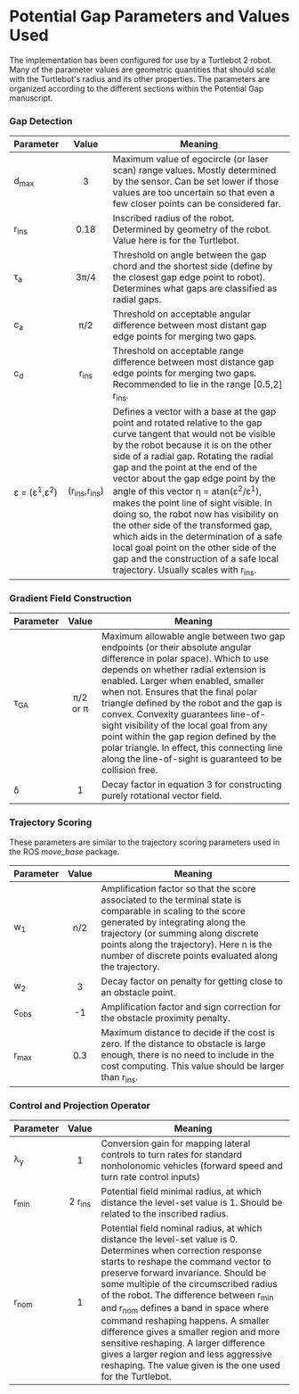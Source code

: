 # Potential Gap Parameters and Values Used

The implementation has been configured for use by a Turtlebot 2 robot. Many of the parameter values are geometric quantities that should scale with the Turtlebot's radius and its other properties. The parameters are organized according to the different sections within the Potential Gap manuscript.

### Gap Detection

| Parameter |        Value      | Meaning |
| --------- | :---------------: | ------- |
| d<sub>max</sub> | 3 | Maximum value of egocircle (or laser scan) range values. Mostly determined by the sensor. Can be set lower if those values are too uncertain so that even a few closer points can be considered far. |
| r<sub>ins</sub> | 0.18 | Inscribed radius of the robot. Determined by geometry of the robot. Value here is for the Turtlebot.  |
| &tau;<sub>a</sub> | 3&pi;/4 | Threshold on angle between the gap chord and the shortest side (define by the closest gap edge point to robot). Determines what gaps are classified as radial gaps. |
| c<sub>a</sub> | &pi;/2 | Threshold on acceptable angular difference between most distant gap edge points for merging two gaps. |
| c<sub>d</sub> | r<sub>ins</sub> | Threshold on acceptable range difference between most distance gap edge points for merging two gaps. Recommended to lie in the range  [0.5,2] r<sub>ins</sub>. |
| &epsilon; = (&epsilon;<sup>1</sup>,&epsilon;<sup>2</sup>) | (r<sub>ins</sub>,r<sub>ins</sub>) | Defines a vector with a base at the gap point and rotated relative to the gap curve tangent that would not be visible by the robot because it is on the other side of a radial gap. Rotating the radial gap and the point at the end of the vector about the gap edge point by the angle of this vector &#951; = atan(&epsilon;<sup>2</sup>/&epsilon;<sup>1</sup>), makes the point line of sight visible. In doing so, the robot now has visibility on the other side of the transformed gap, which aids in the determination of a safe local goal point on the other side of the gap and the construction of a safe local trajectory. Usually scales with r<sub>ins</sub>.|

### Gradient Field Construction
| Parameter |        Value      | Meaning |
| --------- | :---------------: | ------- |
| &tau;<sub>GA</sub> | &pi;/2 or &pi; | Maximum allowable angle between two gap endpoints (or their absolute angular difference in polar space). Which to use depends on whether radial extension is enabled. Larger when enabled, smaller when not. Ensures that the final polar triangle defined by the robot and the gap is convex. Convexity guarantees line-of-sight visibility of the local goal from any point within the gap region defined by the polar triangle. In effect, this connecting line along the line-of-sight is guaranteed to be collision free. |
| &delta; | 1 | Decay factor in equation 3 for constructing purely rotational vector field. |

### Trajectory Scoring
These parameters are similar to the trajectory scoring parameters used in the ROS _move\_base_ package.

| Parameter |        Value      | Meaning |
| --------- | :---------------: | ------- |
| w<sub>1</sub> | n/2 | Amplification factor so that the score associated to the terminal state is comparable in scaling to the score generated by integrating along the trajectory (or summing along discrete points along the trajectory). Here n is the number of discrete points evaluated along the trajectory. |
| w<sub>2</sub> | 3 | Decay factor on penalty for getting close to an obstacle point. |
| c<sub>obs</sub> | -1 | Amplification factor and sign correction for the obstacle proximity penalty. |
| r<sub>max</sub> | 0.3 | Maximum distance to decide if the cost is zero. If the distance to obstacle is large enough, there is no need to include in the cost computing. This value should be larger than r<sub>ins</sub>. |

### Control and Projection Operator

| Parameter |        Value      | Meaning |
| --------- | :---------------: | ------- |
| &lambda;<sub>y</sub> | 1 | Conversion gain for mapping lateral controls to turn rates for standard nonholonomic vehicles (forward speed and turn rate control inputs) |
| r<sub>min</sub> | 2 r<sub>ins</sub> | Potential field minimal radius, at which distance the level-set value is 1. Should be related to the inscribed radius. |
| r<sub>nom</sub> | 1 | Potential field nominal radius, at which distance the level-set value is 0. Determines when correction response starts to reshape the command vector to preserve forward invariance. Should be some multiple of the circumscribed radius of the robot. The difference between r<sub>min</sub> and r<sub>nom</sub> defines a band in space where command reshaping happens. A smaller difference gives a smaller region and more sensitive reshaping.  A larger difference gives a larger region and less aggressive reshaping. The value given is the one used for the Turtlebot. |

